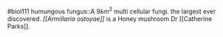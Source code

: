 #biol111 
humungous fungus::A $9km^2$ multi cellular fungi. the largest ever discovered. *[[Armillaria ostoyae]]* is a Honey mushroom Dr [[Catherine Parks]].

